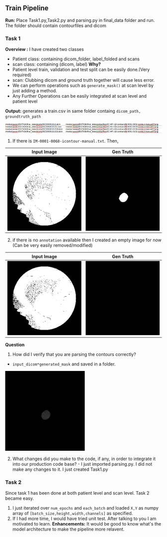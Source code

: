 ## Train Pipeline
**Run:** Place Task1.py,Task2.py and parsing.py in final_data folder and run. The folder should contain contourfiles and dicom

### Task 1
**Overview :** I have created two classes
- Patient class: containing dicom_folder, label_folded and  scans
- scan class: containing (dicom, label)
 **Why?**
 - Patient level train, validation and test split can be easily done.(Very required)
 - scan: Clubbing dicom and ground truth  together will cause less error.
 - We can perform operations such as `generate_mask()` at scan level by just adding a method.
 - Any Further Operations can be easily integrated at scan level and patient level
 
 **Output:**
generates a train.csv in same folder containg `dicom_path, groundtruth_path`

![ ](sample_result/Selection_022.png  "img")

1. If  there is `IM-0001-0068-icontour-manual.txt`. Then,

Input Image             |  Gen Truth
:-------------------------:|:-------------------------:
![](sample_result/68.png)  |  ![](sample_result/IM-0001-0068-icontour-manualGT.png)

2. if there is no `annotation` available then I created an empty image for now (Can be very easily removed/modified)

Input Image             |  Gen Truth
:-------------------------:|:-------------------------:
![](sample_result/100.png)  |  ![](sample_result/IM-0001-0100-icontour-manualGT.png)

 **Question**
 1. How did I verify that you are parsing the contours correctly?
 -  `input_dicom*generated_mask` and saved in a folder.
 
 ![](sample_result/multiplied.png) 
 
 2.  What changes did you make to the code, if any, in order to integrate it into our production code base?
  	- I just imported parsing.py. I did not make any changes to it. I just created Task1.py
  	
### Task 2
Since task 1 has been done at both patient level and scan level. Task 2 became easy.
1. I just iterated over `num_epochs` and `each_batch` and loaded `X,Y` as numpy array of `[batch_size,height,width,channels]` as specified.
 2. If I had more time, I would have tried unit test. After talking to you I am motivated to learn.
 **Enhancements:** It would be good to know what's the model architecture to make the pipeline more relavent.
 
